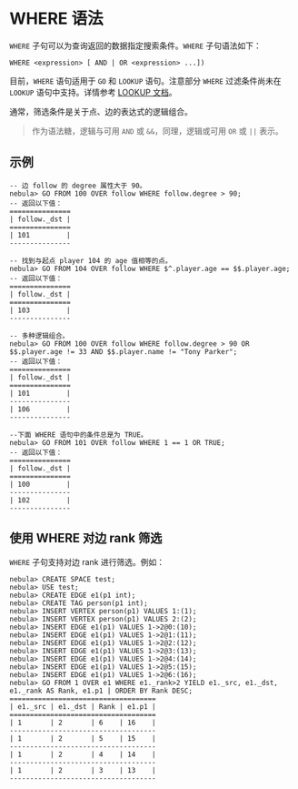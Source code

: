 # WHERE 语法

`WHERE` 子句可以为查询返回的数据指定搜索条件。`WHERE` 子句语法如下：

```ngql
WHERE <expression> [ AND | OR <expression> ...])
```

目前，`WHERE` 语句适用于 `GO` 和 `LOOKUP` 语句。注意部分 `WHERE` 过滤条件尚未在 `LOOKUP` 语句中支持。详情参考 [LOOKUP 文档](lookup-syntax.md)。

通常，筛选条件是关于点、边的表达式的逻辑组合。

> 作为语法糖，逻辑与可用 `AND` 或 `&&`，同理，逻辑或可用 `OR` 或 `||` 表示。

## 示例

```ngql
-- 边 follow 的 degree 属性大于 90。
nebula> GO FROM 100 OVER follow WHERE follow.degree > 90;
-- 返回以下值：
===============
| follow._dst |
===============
| 101         |
---------------

-- 找到与起点 player 104 的 age 值相等的点。
nebula> GO FROM 104 OVER follow WHERE $^.player.age == $$.player.age;
-- 返回以下值：
===============
| follow._dst |
===============
| 103         |
---------------

-- 多种逻辑组合。
nebula> GO FROM 100 OVER follow WHERE follow.degree > 90 OR $$.player.age != 33 AND $$.player.name != "Tony Parker";
-- 返回以下值：
===============
| follow._dst |
===============
| 101         |
---------------
| 106         |
---------------

--下面 WHERE 语句中的条件总是为 TRUE。
nebula> GO FROM 101 OVER follow WHERE 1 == 1 OR TRUE;
-- 返回以下值：
===============
| follow._dst |
===============
| 100         |
---------------
| 102         |
---------------
```

## 使用 WHERE 对边 rank 筛选

`WHERE` 子句支持对边 rank 进行筛选。例如：

```ngql
nebula> CREATE SPACE test;
nebula> USE test;
nebula> CREATE EDGE e1(p1 int);
nebula> CREATE TAG person(p1 int);
nebula> INSERT VERTEX person(p1) VALUES 1:(1);
nebula> INSERT VERTEX person(p1) VALUES 2:(2);
nebula> INSERT EDGE e1(p1) VALUES 1->2@0:(10);
nebula> INSERT EDGE e1(p1) VALUES 1->2@1:(11);
nebula> INSERT EDGE e1(p1) VALUES 1->2@2:(12);
nebula> INSERT EDGE e1(p1) VALUES 1->2@3:(13);
nebula> INSERT EDGE e1(p1) VALUES 1->2@4:(14);
nebula> INSERT EDGE e1(p1) VALUES 1->2@5:(15);
nebula> INSERT EDGE e1(p1) VALUES 1->2@6:(16);
nebula> GO FROM 1 OVER e1 WHERE e1._rank>2 YIELD e1._src, e1._dst, e1._rank AS Rank, e1.p1 | ORDER BY Rank DESC;
====================================
| e1._src | e1._dst | Rank | e1.p1 |
====================================
| 1       | 2       | 6    | 16    |
------------------------------------
| 1       | 2       | 5    | 15    |
------------------------------------
| 1       | 2       | 4    | 14    |
------------------------------------
| 1       | 2       | 3    | 13    |
------------------------------------
```
